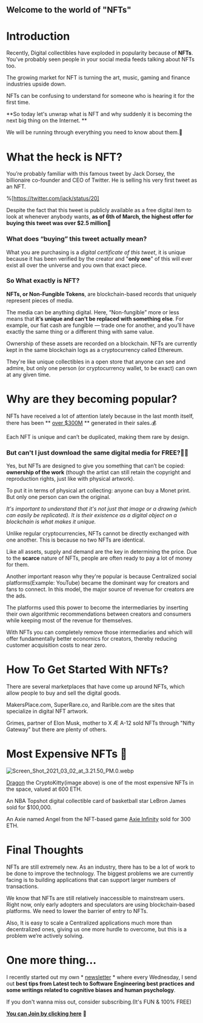 ## Welcome to the world of "NFTs"

# Introduction

Recently, Digital collectibles have exploded in popularity because of **NFTs**. You’ve probably seen people in your social media feeds talking about NFTs too.

The growing market for NFT is turning the art, music, gaming and finance industries upside down.

NFTs can be confusing to understand for someone who is hearing it for the first time.
 
**So today let's unwrap what is NFT and why suddenly it is becoming the next big thing on the Internet. **

We will be running through everything you need to know about them.🙂

# What the heck is NFT?

You’re probably familiar with this famous tweet by Jack Dorsey, the billionaire co-founder and CEO of Twitter. He is selling his very first tweet as an NFT.

%[https://twitter.com/jack/status/20]

Despite the fact that this tweet is publicly available as a free digital item to look at whenever anybody wants, **as of 6th of March, the highest offer for buying this tweet was over $2.5 million**🤯

### What does “buying” this tweet actually mean?

What you are purchasing is a *digital certificate of this tweet*, it is unique because it has been verified by the creator and "**only one**" of this will ever exist all over the universe and you own that exact piece.


### So What exactly is NFT?

**NFTs, or Non-Fungible Tokens**, are blockchain-based records that uniquely represent pieces of media. 

The media can be anything digital. Here, “Non-fungible” more or less means that **it’s unique and can’t be replaced with something else**. For example, our fiat cash are fungible — trade one for another, and you’ll have exactly the same thing or a different thing with same value.

Ownership of these assets are recorded on a blockchain. NFTs are currently kept in the same blockchain logs as a cryptocurrency called Ethereum.

They're like unique collectibles in a open store that anyone can see and admire, but only one person (or cryptocurrency wallet, to be exact) can own at any given time. 

# Why are they becoming popular?

NFTs have received a lot of attention lately because in the last month itself, there has been ** [over $300M](https://www.cryptoslam.io/) ** generated in their sales.💰

Each NFT is unique and can’t be duplicated, making them rare by design.

### But can't I just download the same digital media for FREE?🤷‍♂️

Yes, but NFTs are designed to give you something that can’t be copied: **ownership of the work** (though the artist can still retain the copyright and reproduction rights, just like with physical artwork). 

To put it in terms of physical art collecting: anyone can buy a Monet print. But only one person can own the original.

> 
*It's important to understand that it's not just that image or a drawing (which can easily be replicated). It is their existence as a digital object on a blockchain is what makes it unique.*

Unlike regular cryptocurrencies, NFTs cannot be directly exchanged with one another. This is because no two NFTs are identical.

Like all assets, supply and demand are the key in determining the price. Due to the **scarce** nature of NFTs, people are often ready to pay a lot of money for them. 

Another important reason why they're popular is because Centralized social platforms(Example: YouTube) became the dominant way for creators and fans to connect. In this model, the major source of revenue for creators are the ads. 

The platforms used this power to become the intermediaries by inserting their own algorithmic recommendations between creators and consumers while keeping most of the revenue for themselves.

With NFTs you can completely remove those intermediaries and which will offer fundamentally better economics for creators, thereby reducing customer acquisition costs to near zero.

# How To Get Started With NFTs?

There are several marketplaces that have come up around NFTs, which allow people to buy and sell the digital goods. 

MakersPlace.com, SuperRare.co, and Rarible.com are the sites that specialize in digital NFT artwork. 

Grimes, partner of Elon Musk, mother to X Æ A-12 sold NFTs through "Nifty Gateway" but there are plenty of others.

# Most Expensive NFTs 💸

![Screen_Shot_2021_03_02_at_3.21.50_PM.0.webp](https://cdn.hashnode.com/res/hashnode/image/upload/v1615121047582/OMXS1ZkF9.webp)

 [Dragon](https://www.cryptokitties.co/kitty/896775) the CryptoKitty(image above) is one of the most expensive NFTs in the space, valued at 600 ETH. 

An NBA Topshot digital collectible card of basketball star LeBron James sold for $100,000.

An Axie named Angel from the NFT-based game  [Axie Infinity](https://www.coindesk.com/nft-game-axie-infinity-axs-governance-token-sale)  sold for 300 ETH.

# Final Thoughts

NFTs are still extremely new. As an industry, there has to be a lot of work to be done to improve the technology. The biggest problems we are currently facing is to building applications that can support larger numbers of transactions.

We know that NFTs are still relatively inaccessible to mainstream users. Right now, only early adopters and speculators are using blockchain-based platforms. We need to lower the barrier of entry to NFTs.

Also, It is easy to scale a Centralized applications much more than decentralized ones, giving us one more hurdle to overcome, but this is a problem we’re actively solving.

# One more thing...

I recently started out my own * [newsletter](http://newsletter.apoorvtyagi.tech/) * where every Wednesday, I send out **best tips from Latest tech to Software Engineering best practices and some writings related to cognitive biases and human psychology**.

If you don't wanna miss out, consider subscribing.(It's FUN & 100% FREE)

 [**You can Join by clicking here**](http://newsletter.apoorvtyagi.tech/)  💫